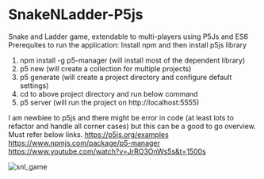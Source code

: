 # SnakeNLadder-P5js
Snake and Ladder game, extendable to multi-players using P5Js and ES6
Prerequites to run the application:
Install npm and then install p5js library
1. npm install -g p5-manager (will install most of the dependent library)
2. p5 new <CollectionName> (will create a collection for multiple projects)
3. p5 generate <projectName> (will create a project directory and configure default settings)
4. cd to above project directory and run below command
5. p5 server (will run the project on http://localhost:5555)

I am newbiee to p5js and there might be error in code (at least lots to refactor and handle all corner cases) but this can be a good to go overview.
Must refer below links.
https://p5js.org/examples <br/>
https://www.npmjs.com/package/p5-manager <br/>
https://www.youtube.com/watch?v=JrRO3OnWs5s&t=1500s
<br/>

![snl_game](https://user-images.githubusercontent.com/7934644/44245860-b5459e00-a1f8-11e8-908d-bc07cca85fd9.PNG)
